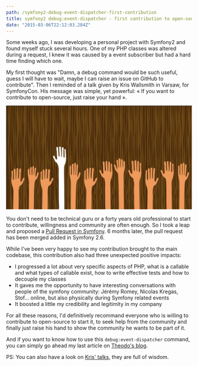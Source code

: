 ```yaml
---
path: /symfony2-debug-event-dispatcher-first-contribution
title: symfony2 debug:event-dispatcher - first contribution to open-source community
date: "2015-03-06T22:12:03.284Z"
---
```


Some weeks ago, I was developing a personal project with Symfony2 and found myself stuck several hours. One of my PHP classes was altered during a request, I knew it was caused by a event subscriber but had a hard time finding which one.

My first thought was "Damn, a debug command would be such useful, guess I will have to wait, maybe I can raise an issue on GitHub to contribute". Then I reminded of a talk given by Kris Wallsmith in Varsaw, for SymfonyCon. His message was simple, yet powerful: « If you want to contribute to open-source, just raise your hand ».

![alt text](./raise-your-hand.png "Hands raised")

You don't need to be technical guru or a forty years old professional to start to contribute, willingness and community are often enough. So I took a leap and proposed a [Pull Request in Symfony](https://github.com/symfony/symfony/pull/10388). 6 months later, the pull request has been merged added in Symfony 2.6.

While I've been very happy to see my contribution brought to the main codebase, this contribution also had three unexpected positive impacts:

- I progressed a lot about very specific aspects of PHP, what is a callable and what types of callable exist, how to write effective tests and how to decouple my classes
- It gaves me the opportunity to have interesting conversations with people of the symfony community: Jérémy Romey, Nicolas Kregas, Stof... online, but also physically during Symfony related events
- It boosted a little my credibility and legitimity in my company

For all these reasons, I'd definitively recommand everyone who is willing to contribute to open-source to start it, to seek help from the community and finally just raise his hand to show the community he wants to be part of it.

And if you want to know how to use this `debug:event-dispatcher` command, you can simply go ahead my last article on [Theodo's blog](https://blog.theodo.fr/2015/03/debug-your-event-listeners-and-subscribers-easily-in-symfony-2/).

PS: You can also have a look on [Kris' talks](http://kriswallsmith.net/talks), they are full of wisdom.
